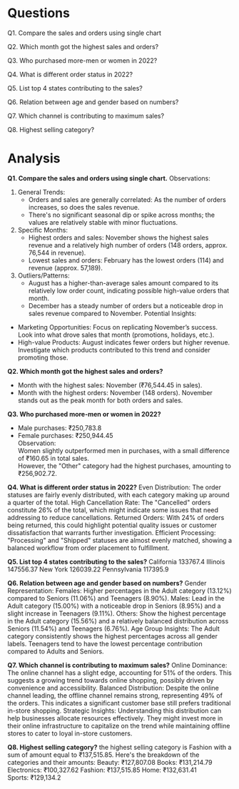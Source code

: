 # Questions
Q1. Compare the sales and orders using single chart

Q2. Which month got the highest sales and orders?

Q3. Who purchased more-men or women in 2022?

Q4. What is different order status in 2022?

Q5. List top 4 states contributing to the sales?

Q6. Relation between age and gender based on numbers?

Q7. Which channel is contributing to maximum sales?

Q8. Highest selling category?


# Analysis
**Q1. Compare the sales and orders using single chart.**
Observations:
1. General Trends:
   - Orders and sales are generally correlated: As the number of orders increases, so does the sales revenue.
   - There's no significant seasonal dip or spike across months; the values are relatively stable with minor fluctuations.
2. Specific Months:
   - Highest orders and sales: November shows the highest sales revenue and a relatively high number of orders (148 orders, approx. 76,544 in revenue).
   - Lowest sales and orders: February has the lowest orders (114) and revenue (approx. 57,189).
3. Outliers/Patterns:
   - August has a higher-than-average sales amount compared to its relatively low order count, indicating possible high-value orders that month.
   - December has a steady number of orders but a noticeable drop in sales revenue compared to November.
 Potential Insights:
- Marketing Opportunities: Focus on replicating November’s success. Look into what drove sales that month (promotions, holidays, etc.).
- High-value Products: August indicates fewer orders but higher revenue. Investigate which products contributed to this trend and consider promoting those.

**Q2. Which month got the highest sales and orders?**
- Month with the highest sales: 
  November (₹76,544.45 in sales).
- Month with the highest orders: 
  November (148 orders).
November stands out as the peak month for both orders and sales.

**Q3. Who purchased more-men or women in 2022?**
- Male purchases: ₹250,783.8  
- Female purchases: ₹250,944.45  
 Observation:  
Women slightly outperformed men in purchases, with a small difference of ₹160.65 in total sales.  
However, the "Other" category had the highest purchases, amounting to ₹256,902.72.  

**Q4. What is different order status in 2022?**
Even Distribution: The order statuses are fairly evenly distributed, with each category making up around a quarter of the total.
High Cancellation Rate: The "Cancelled" orders constitute 26% of the total, which might indicate some issues that need addressing to reduce cancellations.
Returned Orders: With 24% of orders being returned, this could highlight potential quality issues or customer dissatisfaction that warrants further investigation.
Efficient Processing: "Processing" and "Shipped" statuses are almost evenly matched, showing a balanced workflow from order placement to fulfillment.

**Q5. List top 4 states contributing to the sales?**
California         133767.4
Illinois              147556.37
New York         126039.22
Pennsylvania    117395.9

**Q6. Relation between age and gender based on numbers?**
Gender Representation:
Females: Higher percentages in the Adult category (13.12%) compared to Seniors (11.06%) and Teenagers (8.90%).
Males: Lead in the Adult category (15.00%) with a noticeable drop in Seniors (8.95%) and a slight increase in Teenagers (9.11%).
Others: Show the highest percentage in the Adult category (15.56%) and a relatively balanced distribution across Seniors (11.54%) and Teenagers (6.76%).
Age Group Insights:
The Adult category consistently shows the highest percentages across all gender labels.
Teenagers tend to have the lowest percentage contribution compared to Adults and Seniors.

**Q7. Which channel is contributing to maximum sales?**
Online Dominance: The online channel has a slight edge, accounting for 51% of the orders. This suggests a growing trend towards online shopping, possibly driven by convenience and accessibility.
Balanced Distribution: Despite the online channel leading, the offline channel remains strong, representing 49% of the orders. This indicates a significant customer base still prefers traditional in-store shopping.
Strategic Insights: Understanding this distribution can help businesses allocate resources effectively. They might invest more in their online infrastructure to capitalize on the trend while maintaining offline stores to cater to loyal in-store customers.

**Q8. Highest selling category?**
the highest selling category is Fashion with a sum of amount equal to ₹137,515.85.
Here's the breakdown of the categories and their amounts:
Beauty: ₹127,807.08
Books: ₹131,214.79
Electronics: ₹100,327.62
Fashion: ₹137,515.85
Home: ₹132,631.41
Sports: ₹129,134.2
